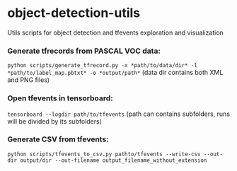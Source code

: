 # object-detection-utils
Utils scripts for object detection and tfevents exploration and visualization



### Generate tfrecords from PASCAL VOC data:
```python scripts/generate_tfrecord.py -x *path/to/data/dir* -l *path/to/label_map.pbtxt* -o *output/path*```
(data dir contains both XML and PNG files)


### Open tfevents in tensorboard:
```tensorboard --logdir path/to/tfevents```
(path can contains subfolders, runs will be divided by its subfolders)


### Generate CSV from tfevents:
```python scripts/tfevents_to_csv.py pathto/tfevents --write-csv --out-dir output/dir --out-filename output_filename_without_extension```
